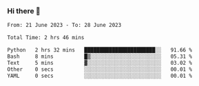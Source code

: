 ### Hi there 👋

<!--
**swd125/swd125** is a ✨ _special_ ✨ repository because its `README.md` (this file) appears on your GitHub profile.

Here are some ideas to get you started:

- 🔭 I’m currently working on ...
- 🌱 I’m currently learning ...
- 👯 I’m looking to collaborate on ...
- 🤔 I’m looking for help with ...
- 💬 Ask me about ...
- 📫 How to reach me: ...
- 😄 Pronouns: ...
- ⚡ Fun fact: ...
-->

<!--START_SECTION:waka-->

```txt
From: 21 June 2023 - To: 28 June 2023

Total Time: 2 hrs 46 mins

Python   2 hrs 32 mins   ███████████████████████░░   91.66 %
Bash     8 mins          █▒░░░░░░░░░░░░░░░░░░░░░░░   05.31 %
Text     5 mins          ▓░░░░░░░░░░░░░░░░░░░░░░░░   03.02 %
Other    0 secs          ░░░░░░░░░░░░░░░░░░░░░░░░░   00.01 %
YAML     0 secs          ░░░░░░░░░░░░░░░░░░░░░░░░░   00.01 %
```

<!--END_SECTION:waka-->
